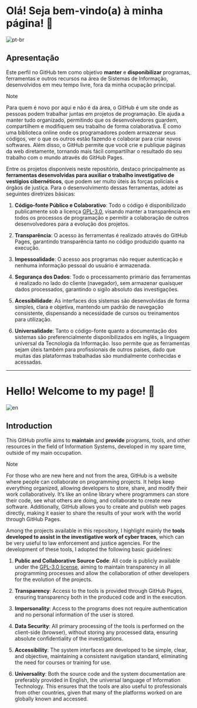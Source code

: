 # Olá! Seja bem-vindo(a) à minha página! 👋
![pt-br](https://img.shields.io/badge/lang-pt--br-green.svg)

## Apresentação

Este perfil no GitHub tem como objetivo **manter** e **disponibilizar** programas, ferramentas e outros recursos na área de Sistemas de Informação, desenvolvidos em meu tempo livre, fora da minha ocupação principal.

> [!NOTE]
> Para quem é novo por aqui e não é da área, o GitHub é um site onde as pessoas podem trabalhar juntas em projetos de programação. Ele ajuda a manter tudo organizado, permitindo que os desenvolvedores guardem, compartilhem e modifiquem seu trabalho de forma colaborativa. É como uma biblioteca online onde os programadores podem armazenar seus códigos, ver o que os outros estão fazendo e colaborar para criar novos softwares. Além disso, o GitHub permite que você crie e publique páginas da web diretamente, tornando mais fácil compartilhar o resultado do seu trabalho com o mundo através do GitHub Pages.

Entre os projetos disponíveis neste repositório, destaco principalmente as **ferramentas desenvolvidas para auxiliar o trabalho investigativo de vestígios cibernéticos**, que podem ser muito úteis às forças policiais e órgãos de justiça. Para o desenvolvimento dessas ferramentas, adotei as seguintes diretrizes básicas:

1. **Código-fonte Público e Colaborativo**: Todo o código é disponibilizado publicamente sob a licença [GPL-3.0](https://www.gnu.org/licenses/gpl-3.0.html), visando manter a transparência em todos os processos de programação e permitir a colaboração de outros desenvolvedores para a evolução dos projetos.
   
2. **Transparência**: O acesso às ferramentas é realizado através do GitHub Pages, garantindo transparência tanto no código produzido quanto na execução.
   
3. **Impessoalidade**: O acesso aos programas não requer autenticação e nenhuma informação pessoal do usuário é armazenada.
   
4. **Segurança dos Dados**: Todo o processamento primário das ferramentas é realizado no lado do cliente (navegador), sem armazenar quaisquer dados processados, garantindo o sigilo absoluto das investigações.
   
5. **Acessibilidade**: As interfaces dos sistemas são desenvolvidas de forma simples, clara e objetiva, mantendo um padrão de navegação consistente, dispensando a necessidade de cursos ou treinamentos para utilização.
   
6. **Universalidade**: Tanto o código-fonte quanto a documentação dos sistemas são preferencialmente disponibilizados em inglês, a linguagem universal da Tecnologia da Informação. Isso permite que as ferramentas sejam úteis também para profissionais de outros países, dado que muitas das plataformas trabalhadas são mundialmente conhecidas e acessadas.

-----

# Hello! Welcome to my page! 👋
![en](https://img.shields.io/badge/lang-en-red.svg)

## Introduction

This GitHub profile aims to **maintain** and **provide** programs, tools, and other resources in the field of Information Systems, developed in my spare time, outside of my main occupation.

> [!NOTE]
> For those who are new here and not from the area, GitHub is a website where people can collaborate on programming projects. It helps keep everything organized, allowing developers to store, share, and modify their work collaboratively. It’s like an online library where programmers can store their code, see what others are doing, and collaborate to create new software. Additionally, GitHub allows you to create and publish web pages directly, making it easier to share the results of your work with the world through GitHub Pages.

Among the projects available in this repository, I highlight mainly the **tools developed to assist in the investigative work of cyber traces**, which can be very useful to law enforcement and justice agencies. For the development of these tools, I adopted the following basic guidelines:

1. **Public and Collaborative Source Code**: All code is publicly available under the [GPL-3.0 license](https://www.gnu.org/licenses/gpl-3.0.html), aiming to maintain transparency in all programming processes and allow the collaboration of other developers for the evolution of the projects.
   
2. **Transparency**: Access to the tools is provided through GitHub Pages, ensuring transparency both in the produced code and in the execution.
   
3. **Impersonality**: Access to the programs does not require authentication and no personal information of the user is stored.
   
4. **Data Security**: All primary processing of the tools is performed on the client-side (browser), without storing any processed data, ensuring absolute confidentiality of the investigations.
   
5. **Accessibility**: The system interfaces are developed to be simple, clear, and objective, maintaining a consistent navigation standard, eliminating the need for courses or training for use.
   
6. **Universality**: Both the source code and the system documentation are preferably provided in English, the universal language of Information Technology. This ensures that the tools are also useful to professionals from other countries, given that many of the platforms worked on are globally known and accessed.

